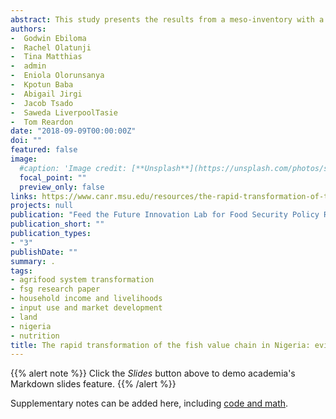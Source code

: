 ```yaml
---
abstract: This study presents the results from a meso-inventory with a recall over 10 years of numbers of actors of different size strata in the fish value chain segments in Niger State, Northern Nigeria. It was conducted between March and July 2018. We explore the growth and changing structure of the fish value chain in the state. The 9 segments studied include hatcheries and feed mills (as inputs to the farmed fish segment), fish production (fish farmers and fishers), urban and rural wholesalers and retailers, and fish processors.
authors:
-  Godwin Ebiloma
-  Rachel Olatunji
-  Tina Matthias
-  admin
-  Eniola Olorunsanya
-  Kpotun Baba
-  Abigail Jirgi
-  Jacob Tsado
-  Saweda LiverpoolTasie
-  Tom Reardon
date: "2018-09-09T00:00:00Z"
doi: ""
featured: false
image:
  #caption: 'Image credit: [**Unsplash**](https://unsplash.com/photos/s9CC2SKySJM)'
  focal_point: ""
  preview_only: false
links: https://www.canr.msu.edu/resources/the-rapid-transformation-of-the-fish-value-chain-in-nigeria-evidence-from-niger-state
projects: null
publication: "Feed the Future Innovation Lab for Food Security Policy Research Paper 112"
publication_short: ""
publication_types:
- "3"
publishDate: ""
summary: .
tags:
- agrifood system transformation
- fsg research paper
- household income and livelihoods
- input use and market development
- land
- nigeria
- nutrition
title: The rapid transformation of the fish value chain in Nigeria: evidence from Niger State.
---
```


{{% alert note %}}
Click the *Slides* button above to demo academia's Markdown slides feature.
{{% /alert %}}

Supplementary notes can be added here, including [code and math](https://sourcethemes.com/academic/docs/writing-markdown-latex/).
